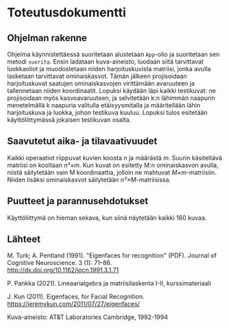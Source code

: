 # Toteutusdokumentti

## Ohjelman rakenne
Ohjelma käynnistettäessä suoritetaan alustetaan `App`-olio ja suoritetaan sen metodi `suorita`. Ensin ladataan kuva-aineisto, luodaan siitä tarvittavat luokkaoliot ja muodostetaan niiden harjoituskuvista matriisi, jonka avulla lasketaan tarvittavat ominaiskasvot. Tämän jälkeen projisoidaan harjoituskuvat saatujen ominaiskasvojen virittämään avaruuteen ja tallennetaan niiden koordinaatit. Lopuksi käydään läpi kaikki testikuvat: ne projisoidaan myös kasvoavaruuteen, ja selvitetään k:n lähimmän naapurin menetelmällä k naapuria valitulla etäisyysmitalla ja määritellään lähin harjoituskuva ja luokka, johon testikuva kuuluu. Lopuksi tulos esitetään käyttöliittymässä jokaisen testikuvan osalta.

## Saavutetut aika- ja tilavaativuudet
Kaikki operaatiot riippuvat kuvien koosta *n* ja määrästä *m*. Suurin käsiteltävä matriisi on kooltaan *n²×m*. Kun kuvat on esitetty M:n ominaiskasvon avulla, niistä säilytetään vain M koordinaattia, jolloin ne mahtuvat *M×m*-matriisiin. Niiden lisäksi ominaiskasvot säilytetään *n²×M*-matriisissa.

## Puutteet ja parannusehdotukset
Käyttöliittymä on hieman sekava, kun siinä näytetään kaikki 160 kuvaa.

## Lähteet
M. Turk; A. Pentland (1991). "Eigenfaces for recognition" (PDF). Journal of Cognitive Neuroscience. 3 (1): 71–86. http://dx.doi.org/10.1162/jocn.1991.3.1.71

P. Pankka (2021). Lineaarialgebra ja matriisilaskenta I-II, kurssimateriaali

J. Kun (2011). Eigenfaces, for Facial Recognition. https://jeremykun.com/2011/07/27/eigenfaces/

Kuva-aineisto: AT&T Laboratories Cambridge, 1992-1994
